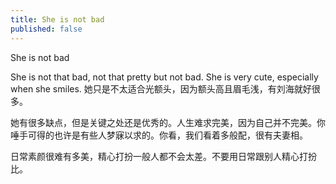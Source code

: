 ```yaml
---
title: She is not bad
published: false
---
```

She is not bad

She is not that bad, not that pretty but not bad. She is very cute, especially when she smiles. 她只是不太适合光额头，因为额头高且眉毛浅，有刘海就好很多。

她有很多缺点，但是关键之处还是优秀的。人生难求完美，因为自己并不完美。你唾手可得的也许是有些人梦寐以求的。你看，我们看着多般配，很有夫妻相。

日常素颜很难有多美，精心打扮一般人都不会太差。不要用日常跟别人精心打扮比。
